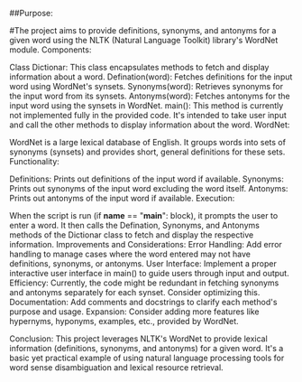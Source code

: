 ##Purpose:

#The project aims to provide definitions, synonyms, and antonyms for a given word using the NLTK (Natural Language Toolkit) library's WordNet module.
Components:

Class Dictionar: This class encapsulates methods to fetch and display information about a word.
Defination(word): Fetches definitions for the input word using WordNet's synsets.
Synonyms(word): Retrieves synonyms for the input word from its synsets.
Antonyms(word): Fetches antonyms for the input word using the synsets in WordNet.
main(): This method is currently not implemented fully in the provided code. It's intended to take user input and call the other methods to display information about the word.
WordNet:

WordNet is a large lexical database of English. It groups words into sets of synonyms (synsets) and provides short, general definitions for these sets.
Functionality:

Definitions: Prints out definitions of the input word if available.
Synonyms: Prints out synonyms of the input word excluding the word itself.
Antonyms: Prints out antonyms of the input word if available.
Execution:

When the script is run (if __name__ == "__main__": block), it prompts the user to enter a word.
It then calls the Defination, Synonyms, and Antonyms methods of the Dictionar class to fetch and display the respective information.
Improvements and Considerations:
Error Handling: Add error handling to manage cases where the word entered may not have definitions, synonyms, or antonyms.
User Interface: Implement a proper interactive user interface in main() to guide users through input and output.
Efficiency: Currently, the code might be redundant in fetching synonyms and antonyms separately for each synset. Consider optimizing this.
Documentation: Add comments and docstrings to clarify each method's purpose and usage.
Expansion: Consider adding more features like hypernyms, hyponyms, examples, etc., provided by WordNet.

Conclusion:
This project leverages NLTK's WordNet to provide lexical information (definitions, synonyms, and antonyms) for a given word. It's a basic yet practical example of using natural language processing tools for word sense disambiguation and lexical resource retrieval.
